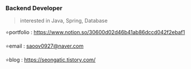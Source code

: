 ### Backend Developer
>interested in Java, Spring, Database
>
:star:portfolio : https://www.notion.so/30600d02d46b41ab86dccd042f2ebaf1

:star:email : saoov0927@naver.com

:star:blog : https://seongatic.tistory.com/
